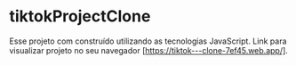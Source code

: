 # tiktokProjectClone
Esse projeto com construído utilizando as tecnologias JavaScript.
Link para visualizar projeto no seu navegador [https://tiktok---clone-7ef45.web.app/].
